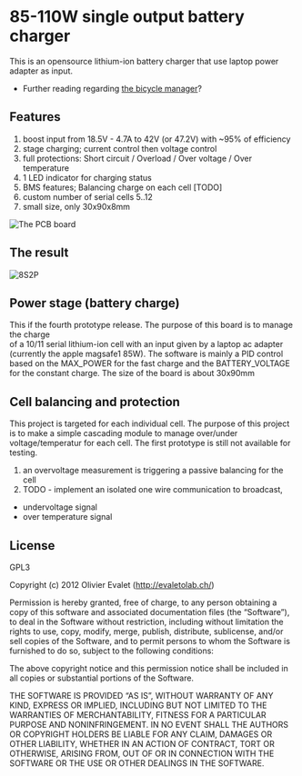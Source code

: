 # 85-110W single output battery charger

This is an opensource lithium-ion battery charger that use laptop power adapter as input.
* Further reading regarding [the bicycle manager](https://github.com/evaletolab/bicyclelab-manager)?

## Features

1. boost input from 18.5V - 4.7A to 42V (or 47.2V) with ~95% of efficiency 
2. stage charging; current control then voltage control
3. full protections: Short circuit / Overload / Over voltage / Over temperature
4. 1 LED indicator for charging status
5. BMS features; Balancing charge on each cell [TODO]
6. custom number of serial cells 5..12
7. small size, only 30x90x8mm

![The PCB board](https://raw.github.com/evaletolab/bicyclelab-charger/master/hardware/bicyclelab-charger-v4.2.png "charger v4.2")

## The result
![8S2P](https://farm8.staticflickr.com/7239/13272785655_40815b8815_z.jpg)

## Power stage (battery charge)

This if the fourth prototype release. The purpose of this board is to manage the charge  
of a 10/11 serial lithium-ion cell with an input given by a laptop ac adapter (currently the apple magsafe1 85W). 
The software is mainly a PID control based on the MAX_POWER for the fast charge and the BATTERY_VOLTAGE for 
the constant charge. The size of the board is about 30x90mm


## Cell balancing and protection
This project is targeted for each individual cell. The purpose of this project is to make a simple cascading 
module to manage over/under voltage/temperatur for each cell. The first prototype is still not available for testing. 

1. an overvoltage measurement is triggering a passive balancing for the cell
2. TODO - implement an isolated one wire communication to broadcast,
  * undervoltage signal
  * over temperature signal
 
## License
GPL3

Copyright (c) 2012 Olivier Evalet (http://evaletolab.ch/)

Permission is hereby granted, free of charge, to any person obtaining a copy
of this software and associated documentation files (the “Software”), to deal
in the Software without restriction, including without limitation the rights
to use, copy, modify, merge, publish, distribute, sublicense, and/or sell
copies of the Software, and to permit persons to whom the Software is
furnished to do so, subject to the following conditions:

The above copyright notice and this permission notice shall be included in
all copies or substantial portions of the Software.

THE SOFTWARE IS PROVIDED “AS IS”, WITHOUT WARRANTY OF ANY KIND, EXPRESS OR
IMPLIED, INCLUDING BUT NOT LIMITED TO THE WARRANTIES OF MERCHANTABILITY,
FITNESS FOR A PARTICULAR PURPOSE AND NONINFRINGEMENT. IN NO EVENT SHALL THE
AUTHORS OR COPYRIGHT HOLDERS BE LIABLE FOR ANY CLAIM, DAMAGES OR OTHER
LIABILITY, WHETHER IN AN ACTION OF CONTRACT, TORT OR OTHERWISE, ARISING FROM,
OUT OF OR IN CONNECTION WITH THE SOFTWARE OR THE USE OR OTHER DEALINGS IN
THE SOFTWARE.
